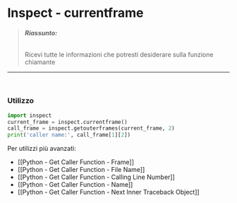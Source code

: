 # Inspect - currentframe
> ###### **Riassunto:** 
> Ricevi tutte le informazioni che potresti desiderare sulla funzione chiamante
-----
<br>

### Utilizzo
```python 
import inspect
current_frame = inspect.currentframe()
call_frame = inspect.getouterframes(current_frame, 2)
print('caller name:', call_frame[1][2])
```

Per utilizzi più avanzati:
- [[Python - Get Caller Function - Frame]]
- [[Python - Get Caller Function - File Name]]
- [[Python - Get Caller Function - Calling Line Number]]
- [[Python - Get Caller Function - Name]]
- [[Python - Get Caller Function - Next Inner Traceback Object]]
